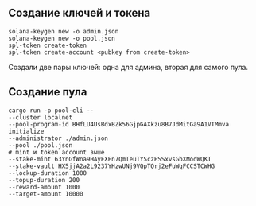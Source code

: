 ## Создание ключей и токена

```
solana-keygen new -o admin.json
solana-keygen new -o pool.json
spl-token create-token
spl-token create-account <pubkey from create-token>
```

Создали две пары ключей: одна для админа, вторая для самого пула.

## Создание пула

```
cargo run -p pool-cli --
--cluster localnet
--pool-program-id BHfLU4UsBdxBZk56GjpGAXkzu8B7JdMitGa9A1VTMmva
initialize
--administrator ./admin.json
--pool ./pool.json
# mint и token account выше
--stake-mint 63YnGfWna9HAyEXEn7QmTeuTYSczPSSxvsGbXModWQKT
--stake-vault HX5jjA2a2L9237YHzwUNj9VQpTQrj2eFuWqFCCSTCWHG
--lockup-duration 1000
--topup-duration 200
--reward-amount 1000
--target-amount 10000
```
